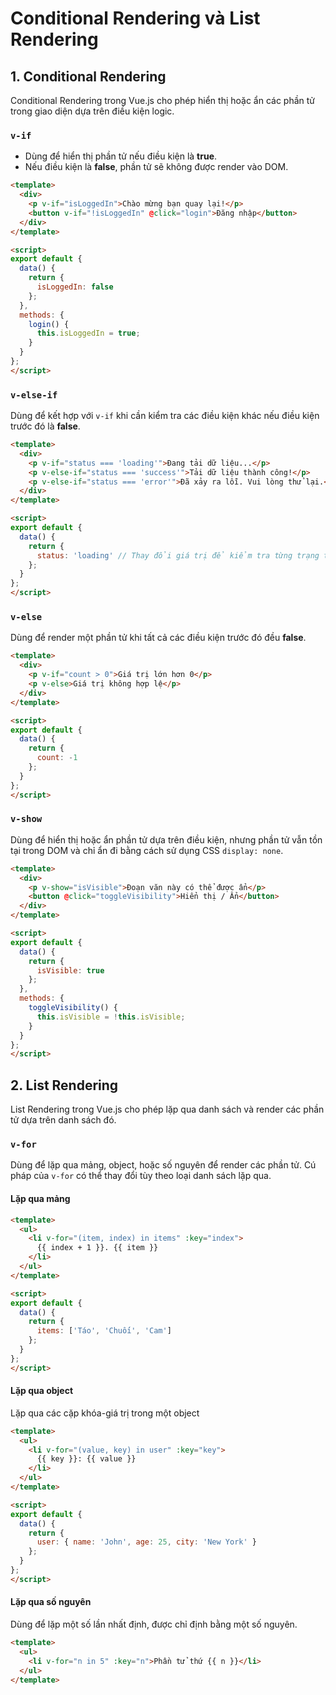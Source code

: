# Conditional Rendering và List Rendering
## 1. Conditional Rendering
Conditional Rendering trong Vue.js cho phép hiển thị hoặc ẩn các phần tử trong giao diện dựa trên điều kiện logic.

### `v-if`
- Dùng để hiển thị phần tử nếu điều kiện là **true**. 
- Nếu điều kiện là **false**, phần tử sẽ không được render vào DOM.
```html
<template>
  <div>
    <p v-if="isLoggedIn">Chào mừng bạn quay lại!</p>
    <button v-if="!isLoggedIn" @click="login">Đăng nhập</button>
  </div>
</template>

<script>
export default {
  data() {
    return {
      isLoggedIn: false
    };
  },
  methods: {
    login() {
      this.isLoggedIn = true;
    }
  }
};
</script>
```

### `v-else-if`
Dùng để kết hợp với `v-if` khi cần kiểm tra các điều kiện khác nếu điều kiện trước đó là **false**.
```html
<template>
  <div>
    <p v-if="status === 'loading'">Đang tải dữ liệu...</p>
    <p v-else-if="status === 'success'">Tải dữ liệu thành công!</p>
    <p v-else-if="status === 'error'">Đã xảy ra lỗi. Vui lòng thử lại.</p>
  </div>
</template>

<script>
export default {
  data() {
    return {
      status: 'loading' // Thay đổi giá trị để kiểm tra từng trạng thái
    };
  }
};
</script>
```

### `v-else`
Dùng để render một phần tử khi tất cả các điều kiện trước đó đều **false**.
```html
<template>
  <div>
    <p v-if="count > 0">Giá trị lớn hơn 0</p>
    <p v-else>Giá trị không hợp lệ</p>
  </div>
</template>

<script>
export default {
  data() {
    return {
      count: -1
    };
  }
};
</script>
```

### `v-show`
Dùng để hiển thị hoặc ẩn phần tử dựa trên điều kiện, nhưng phần tử vẫn tồn tại trong DOM và chỉ ẩn đi bằng cách sử dụng CSS `display: none`.
```html
<template>
  <div>
    <p v-show="isVisible">Đoạn văn này có thể được ẩn</p>
    <button @click="toggleVisibility">Hiển thị / Ẩn</button>
  </div>
</template>

<script>
export default {
  data() {
    return {
      isVisible: true
    };
  },
  methods: {
    toggleVisibility() {
      this.isVisible = !this.isVisible;
    }
  }
};
</script>
```

## 2. List Rendering
List Rendering trong Vue.js cho phép lặp qua danh sách và render các phần tử dựa trên danh sách đó.

### `v-for`
Dùng để lặp qua mảng, object, hoặc số nguyên để render các phần tử. Cú pháp của `v-for` có thể thay đổi tùy theo loại danh sách lặp qua.

#### Lặp qua mảng
```html
<template>
  <ul>
    <li v-for="(item, index) in items" :key="index">
      {{ index + 1 }}. {{ item }}
    </li>
  </ul>
</template>

<script>
export default {
  data() {
    return {
      items: ['Táo', 'Chuối', 'Cam']
    };
  }
};
</script>
```

#### Lặp qua object
Lặp qua các cặp khóa-giá trị trong một object
```html
<template>
  <ul>
    <li v-for="(value, key) in user" :key="key">
      {{ key }}: {{ value }}
    </li>
  </ul>
</template>

<script>
export default {
  data() {
    return {
      user: { name: 'John', age: 25, city: 'New York' }
    };
  }
};
</script>
```

#### Lặp qua số nguyên
Dùng để lặp một số lần nhất định, được chỉ định bằng một số nguyên.
```html
<template>
  <ul>
    <li v-for="n in 5" :key="n">Phần tử thứ {{ n }}</li>
  </ul>
</template>
```